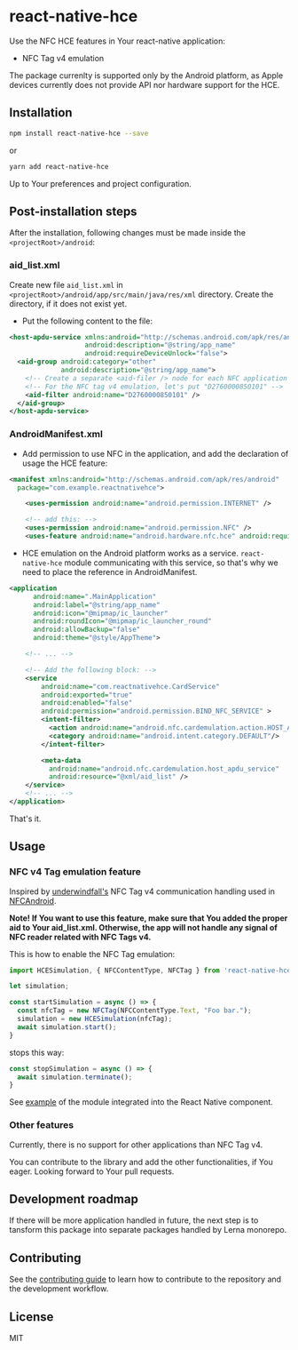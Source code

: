 # react-native-hce

Use the NFC HCE features in Your react-native application:

- NFC Tag v4 emulation

The package currenlty is supported only by the Android platform, as Apple devices currently does not provide API nor hardware support for the
HCE.

## Installation

```sh
npm install react-native-hce --save
```

or

```sh
yarn add react-native-hce
```

Up to Your preferences and project configuration.


## Post-installation steps

After the installation, following changes must be made inside the  ``<projectRoot>/android``:

### aid_list.xml

Create new file `aid_list.xml` in `<projectRoot>/android/app/src/main/java/res/xml` directory. Create the directory, if it does not exist yet.

- Put the following content to the file:

```xml
<host-apdu-service xmlns:android="http://schemas.android.com/apk/res/android"
                   android:description="@string/app_name"
                   android:requireDeviceUnlock="false">
  <aid-group android:category="other"
             android:description="@string/app_name">
    <!-- Create a separate <aid-filer /> node for each NFC application ID, that You intent to emulate/host. -->
    <!-- For the NFC tag v4 emulation, let's put "D2760000850101" -->
    <aid-filter android:name="D2760000850101" />
  </aid-group>
</host-apdu-service>
```

### AndroidManifest.xml

- Add permission to use NFC in the application, and add the declaration of usage the HCE feature:

```xml
<manifest xmlns:android="http://schemas.android.com/apk/res/android"
  package="com.example.reactnativehce">

    <uses-permission android:name="android.permission.INTERNET" />

    <!-- add this: -->
    <uses-permission android:name="android.permission.NFC" />
    <uses-feature android:name="android.hardware.nfc.hce" android:required="true" />
```

- HCE emulation on the Android platform works as a service. ``react-native-hce`` module communicating with this service, so that's why we need to place the reference in AndroidManifest.

```xml
<application
      android:name=".MainApplication"
      android:label="@string/app_name"
      android:icon="@mipmap/ic_launcher"
      android:roundIcon="@mipmap/ic_launcher_round"
      android:allowBackup="false"
      android:theme="@style/AppTheme">

    <!-- ... -->

    <!-- Add the following block: -->
    <service
        android:name="com.reactnativehce.CardService"
        android:exported="true"
        android:enabled="false"
        android:permission="android.permission.BIND_NFC_SERVICE" >
        <intent-filter>
          <action android:name="android.nfc.cardemulation.action.HOST_APDU_SERVICE" />
          <category android:name="android.intent.category.DEFAULT"/>
        </intent-filter>

        <meta-data
          android:name="android.nfc.cardemulation.host_apdu_service"
          android:resource="@xml/aid_list" />
    </service>
    <!-- ... -->
</application>
```

That's it.

## Usage

### NFC v4 Tag emulation feature

Inspired by [underwindfall's](https://github.com/underwindfall) NFC Tag v4 communication handling used in [NFCAndroid](https://github.com/underwindfall/NFCAndroid).

**Note! If You want to use this feature, make sure that You added the proper aid to Your aid_list.xml. Otherwise, the app will not handle any signal of NFC reader related with NFC Tags v4.**

This is how to enable the NFC Tag emulation:

```js
import HCESimulation, { NFCContentType, NFCTag } from 'react-native-hce';

let simulation;

const startSimulation = async () => {
  const nfcTag = new NFCTag(NFCContentType.Text, "Foo bar.");
  simulation = new HCESimulation(nfcTag);
  await simulation.start();
}
```

stops this way:

```js
const stopSimulation = async () => {
  await simulation.terminate();
}
```

See [example](example) of the module integrated into the React Native component.

### Other features

Currently, there is no support for other applications than NFC Tag v4.

You can contribute to the library and add the other functionalities, if You eager. Looking forward to Your pull requests.

## Development roadmap

If there will be more application handled in future, the next step is to tansform this package into separate packages handled by Lerna monorepo.

## Contributing

See the [contributing guide](CONTRIBUTING.md) to learn how to contribute to the repository and the development workflow.

## License

MIT

